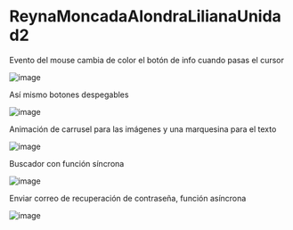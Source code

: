 # ReynaMoncadaAlondraLilianaUnidad2
Evento del mouse cambia de color el botón de info cuando pasas el cursor

![image](https://github.com/alondraReyna11/ReynaMoncadaAlondraLilianaUnidad2/assets/126217488/d0f52e2d-bc57-4ddc-9e90-b9a543743e94)










Así mismo botones despegables



![image](https://github.com/alondraReyna11/ReynaMoncadaAlondraLilianaUnidad2/assets/126124032/a1e87c79-9adb-4bf4-9faf-23f4d79b71d3)








Animación de carrusel para las imágenes y una marquesina para el texto


![image](https://github.com/alondraReyna11/ReynaMoncadaAlondraLilianaUnidad2/assets/126124032/8be77007-7e1f-47dc-bdf6-8cf5b1e38e04)








Buscador con función síncrona

![image](https://github.com/alondraReyna11/ReynaMoncadaAlondraLilianaUnidad2/assets/126217488/895c728b-da21-460b-a349-0b553ab7f560)












Enviar correo de recuperación de contraseña, función asíncrona  
 
![image](https://github.com/alondraReyna11/ReynaMoncadaAlondraLilianaUnidad2/assets/126124032/0d71f10a-8ce1-43e7-b744-efc753626d5f)


